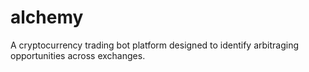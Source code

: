 # alchemy
A cryptocurrency trading bot platform designed to identify arbitraging opportunities across exchanges.
